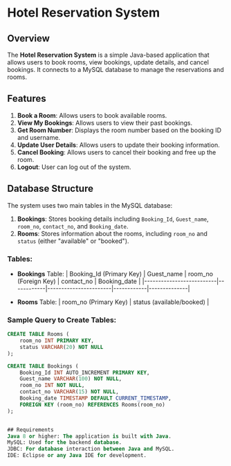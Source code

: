 # Hotel Reservation System

## Overview
The **Hotel Reservation System** is a simple Java-based application that allows users to book rooms, view bookings, update details, and cancel bookings. It connects to a MySQL database to manage the reservations and rooms.

## Features
1. **Book a Room**: Allows users to book available rooms.
2. **View My Bookings**: Allows users to view their past bookings.
3. **Get Room Number**: Displays the room number based on the booking ID and username.
4. **Update User Details**: Allows users to update their booking information.
5. **Cancel Booking**: Allows users to cancel their booking and free up the room.
6. **Logout**: User can log out of the system.

## Database Structure
The system uses two main tables in the MySQL database:
1. **Bookings**: Stores booking details including `Booking_Id`, `Guest_name`, `room_no`, `contact_no`, and `Booking_date`.
2. **Rooms**: Stores information about the rooms, including `room_no` and `status` (either "available" or "booked").

### Tables:
- **Bookings** Table:
  | Booking_Id (Primary Key) | Guest_name | room_no (Foreign Key) | contact_no | Booking_date |
  |--------------------------|------------|-----------------------|------------|--------------|
  
- **Rooms** Table:
  | room_no (Primary Key) | status (available/booked) |
  
### Sample Query to Create Tables:

```sql
CREATE TABLE Rooms (
    room_no INT PRIMARY KEY,
    status VARCHAR(20) NOT NULL
);

CREATE TABLE Bookings (
    Booking_Id INT AUTO_INCREMENT PRIMARY KEY,
    Guest_name VARCHAR(100) NOT NULL,
    room_no INT NOT NULL,
    contact_no VARCHAR(15) NOT NULL,
    Booking_date TIMESTAMP DEFAULT CURRENT_TIMESTAMP,
    FOREIGN KEY (room_no) REFERENCES Rooms(room_no)
);


## Requirements
Java 8 or higher: The application is built with Java.
MySQL: Used for the backend database.
JDBC: For database interaction between Java and MySQL.
IDE: Eclipse or any Java IDE for development.